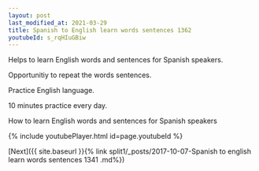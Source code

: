 ```yaml
---
layout: post
last_modified_at: 2021-03-29
title: Spanish to English learn words sentences 1362 
youtubeId: s_rqHIuGBiw
---
```

 
 
Helps to learn English words and sentences for Spanish speakers.

Opportunitiy to repeat the words sentences. 

Practice English language. 
 
10 minutes practice every day. 
 
How to learn English words and sentences for Spanish speakers 
 
{% include youtubePlayer.html id=page.youtubeId %}
 
 
[Next]({{ site.baseurl }}{% link  split1/_posts/2017-10-07-Spanish to english learn words sentences 1341 .md%})
 
